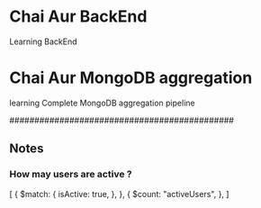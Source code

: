 # Chai Aur BackEnd
 Learning BackEnd

# Chai Aur MongoDB aggregation
 learning Complete MongoDB aggregation pipeline

#############################################
## Notes

### How may users are active ?

[
  {
    $match: {
      isActive: true,
    },
  },
  {
    $count: "activeUsers",
  },
]
